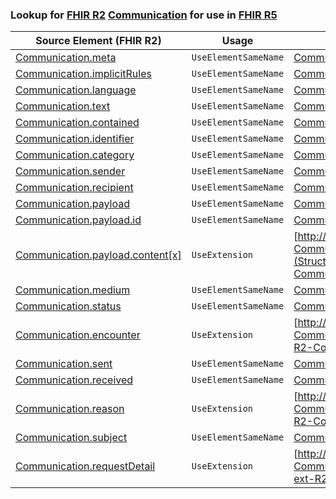 ### Lookup for [FHIR R2](https://hl7.org/fhir/DSTU2/) [Communication](https://hl7.org/fhir/DSTU2/Communication.html) for use in [FHIR R5](https://hl7.org/fhir/R5/)

| Source Element (FHIR R2) | Usage | Target |
| -------------- | ----- | ------ |
| [Communication.meta](https://hl7.org/fhir/DSTU2/Communication.html#resource) | `UseElementSameName` | [Communication.meta](https://hl7.org/fhir/R5/Communication.html#resource) |
| [Communication.implicitRules](https://hl7.org/fhir/DSTU2/Communication.html#resource) | `UseElementSameName` | [Communication.implicitRules](https://hl7.org/fhir/R5/Communication.html#resource) |
| [Communication.language](https://hl7.org/fhir/DSTU2/Communication.html#resource) | `UseElementSameName` | [Communication.language](https://hl7.org/fhir/R5/Communication.html#resource) |
| [Communication.text](https://hl7.org/fhir/DSTU2/Communication.html#resource) | `UseElementSameName` | [Communication.text](https://hl7.org/fhir/R5/Communication.html#resource) |
| [Communication.contained](https://hl7.org/fhir/DSTU2/Communication.html#resource) | `UseElementSameName` | [Communication.contained](https://hl7.org/fhir/R5/Communication.html#resource) |
| [Communication.identifier](https://hl7.org/fhir/DSTU2/Communication.html#resource) | `UseElementSameName` | [Communication.identifier](https://hl7.org/fhir/R5/Communication.html#resource) |
| [Communication.category](https://hl7.org/fhir/DSTU2/Communication.html#resource) | `UseElementSameName` | [Communication.category](https://hl7.org/fhir/R5/Communication.html#resource) |
| [Communication.sender](https://hl7.org/fhir/DSTU2/Communication.html#resource) | `UseElementSameName` | [Communication.sender](https://hl7.org/fhir/R5/Communication.html#resource) |
| [Communication.recipient](https://hl7.org/fhir/DSTU2/Communication.html#resource) | `UseElementSameName` | [Communication.recipient](https://hl7.org/fhir/R5/Communication.html#resource) |
| [Communication.payload](https://hl7.org/fhir/DSTU2/Communication.html#resource) | `UseElementSameName` | [Communication.payload](https://hl7.org/fhir/R5/Communication.html#resource) |
| [Communication.payload.id](https://hl7.org/fhir/DSTU2/Communication.html#resource) | `UseElementSameName` | [Communication.payload.id](https://hl7.org/fhir/R5/Communication.html#resource) |
| [Communication.payload.content[x]](https://hl7.org/fhir/DSTU2/Communication.html#resource) | `UseExtension` | [http://hl7.org/fhir/1.0/StructureDefinition/extension-Communication.payload.content](StructureDefinition-ext-R2-Communication.pa.content.html) |
| [Communication.medium](https://hl7.org/fhir/DSTU2/Communication.html#resource) | `UseElementSameName` | [Communication.medium](https://hl7.org/fhir/R5/Communication.html#resource) |
| [Communication.status](https://hl7.org/fhir/DSTU2/Communication.html#resource) | `UseElementSameName` | [Communication.status](https://hl7.org/fhir/R5/Communication.html#resource) |
| [Communication.encounter](https://hl7.org/fhir/DSTU2/Communication.html#resource) | `UseExtension` | [http://hl7.org/fhir/1.0/StructureDefinition/extension-Communication.encounter](StructureDefinition-ext-R2-Communication.encounter.html) |
| [Communication.sent](https://hl7.org/fhir/DSTU2/Communication.html#resource) | `UseElementSameName` | [Communication.sent](https://hl7.org/fhir/R5/Communication.html#resource) |
| [Communication.received](https://hl7.org/fhir/DSTU2/Communication.html#resource) | `UseElementSameName` | [Communication.received](https://hl7.org/fhir/R5/Communication.html#resource) |
| [Communication.reason](https://hl7.org/fhir/DSTU2/Communication.html#resource) | `UseExtension` | [http://hl7.org/fhir/1.0/StructureDefinition/extension-Communication.reason](StructureDefinition-ext-R2-Communication.reason.html) |
| [Communication.subject](https://hl7.org/fhir/DSTU2/Communication.html#resource) | `UseElementSameName` | [Communication.subject](https://hl7.org/fhir/R5/Communication.html#resource) |
| [Communication.requestDetail](https://hl7.org/fhir/DSTU2/Communication.html#resource) | `UseExtension` | [http://hl7.org/fhir/1.0/StructureDefinition/extension-Communication.requestDetail](StructureDefinition-ext-R2-Communication.requestDetail.html) |
